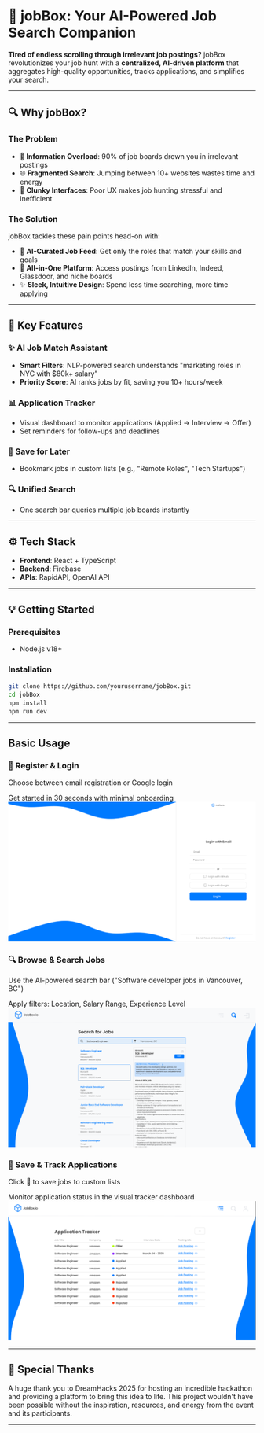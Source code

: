 # 🚀 jobBox: Your AI-Powered Job Search Companion

**Tired of endless scrolling through irrelevant job postings?** jobBox revolutionizes your job hunt with a **centralized, AI-driven platform** that aggregates high-quality opportunities, tracks applications, and simplifies your search.

---

## 🔍 Why jobBox?

### **The Problem**

-   🧩 **Information Overload**: 90% of job boards drown you in irrelevant postings
-   🌐 **Fragmented Search**: Jumping between 10+ websites wastes time and energy
-   🤯 **Clunky Interfaces**: Poor UX makes job hunting stressful and inefficient

### **The Solution**

jobBox tackles these pain points head-on with:

-   🎯 **AI-Curated Job Feed**: Get only the roles that match your skills and goals
-   🌟 **All-in-One Platform**: Access postings from LinkedIn, Indeed, Glassdoor, and niche boards
-   ✨ **Sleek, Intuitive Design**: Spend less time searching, more time applying

---

## 🚀 Key Features

### **✨ AI Job Match Assistant**

-   **Smart Filters**: NLP-powered search understands "marketing roles in NYC with $80k+ salary"
-   **Priority Score**: AI ranks jobs by fit, saving you 10+ hours/week

### **📊 Application Tracker**

-   Visual dashboard to monitor applications (Applied → Interview → Offer)
-   Set reminders for follow-ups and deadlines

### **💾 Save for Later**

-   Bookmark jobs in custom lists (e.g., "Remote Roles", "Tech Startups")

### **🔍 Unified Search**

-   One search bar queries multiple job boards instantly

---

## ⚙️ Tech Stack

-   **Frontend**: React + TypeScript
-   **Backend**: Firebase
-   **APIs**: RapidAPI, OpenAI API

---

## 💡 Getting Started

### Prerequisites

-   Node.js v18+

### Installation

```bash
git clone https://github.com/yourusername/jobBox.git
cd jobBox
npm install
npm run dev
```

---

## Basic Usage

### 🔐 Register & Login

Choose between email registration or Google login

Get started in 30 seconds with minimal onboarding
![Registration Screenshot](readme_img/login.png)

### 🔍 Browse & Search Jobs

Use the AI-powered search bar ("Software developer jobs in Vancouver, BC")

Apply filters: Location, Salary Range, Experience Level
![Explore Screenshot](readme_img/explore.png)

### 💾 Save & Track Applications

Click 📑 to save jobs to custom lists

Monitor application status in the visual tracker dashboard
![Tracker Screenshot](readme_img/tracker.png)

---

## 🎉 Special Thanks

A huge thank you to DreamHacks 2025 for hosting an incredible hackathon and providing a platform to bring this idea to life. This project wouldn't have been possible without the inspiration, resources, and energy from the event and its participants.

---
